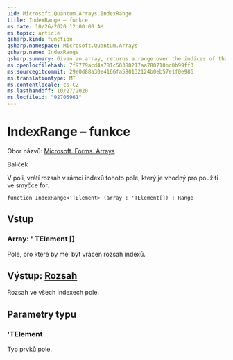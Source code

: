 ```yaml
---
uid: Microsoft.Quantum.Arrays.IndexRange
title: IndexRange – funkce
ms.date: 10/26/2020 12:00:00 AM
ms.topic: article
qsharp.kind: function
qsharp.namespace: Microsoft.Quantum.Arrays
qsharp.name: IndexRange
qsharp.summary: Given an array, returns a range over the indices of that array, suitable for use in a for loop.
ms.openlocfilehash: 7f9779acd4a781c50388217aa780710bd0b99ff3
ms.sourcegitcommit: 29e0d88a30e4166fa580132124b0eb57e1f0e986
ms.translationtype: MT
ms.contentlocale: cs-CZ
ms.lasthandoff: 10/27/2020
ms.locfileid: "92705961"
---
```

# <a name="indexrange-function"></a>IndexRange – funkce

Obor názvů: [Microsoft. Forms. Arrays](xref:Microsoft.Quantum.Arrays)

Balíček [](https://nuget.org/packages/)


V poli, vrátí rozsah v rámci indexů tohoto pole, který je vhodný pro použití ve smyčce for.

```qsharp
function IndexRange<'TElement> (array : 'TElement[]) : Range
```


## <a name="input"></a>Vstup

### <a name="array--telement"></a>Array: ' TElement []

Pole, pro které by měl být vrácen rozsah indexů.



## <a name="output--range"></a>Výstup: [Rozsah](xref:microsoft.quantum.lang-ref.range)

Rozsah ve všech indexech pole.

## <a name="type-parameters"></a>Parametry typu

### <a name="telement"></a>'TElement

Typ prvků pole.